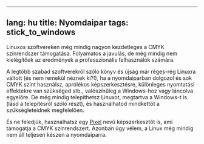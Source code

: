 

---
lang: hu
title: Nyomdaipar
tags: stick_to_windows
---

Linuxos szoftvereken még mindig nagyon kezdetleges a CMYK színrendszer támogatása. Folyamatos a javulás, de még mindig nem kielégítőek az eredmények a professzionális felhasználók számára.

A legtöbb szabad szoftverekről szóló könyv és újság már réges-rég Linuxra váltott (és nem remekül néznek ki?!), ha a nyomdaiparban dolgozol és sok CMYK színt használsz, aprólékos képszerkesztésre, különleges nyomtatási effektekre van szükséged stb., valószínűleg a Windows-hoz vagy láncolva egyelőre. De még mindig telepíthetsz Linuxot, megtartva a Windows-t is (lásd a telepítésről szóló részt), és használhatod mindkettőt a szükségleteidnek megfelelően.

És ne feledjük, használhatsz egy <a href="http://www.kanzelsberger.com/pixel/">Pixel</a> nevű képszerkesztőt is, ami támogatja a CMYK színrendszert. Azonban úgy vélem, a Linux még mindig nem áll teljesen készen a nyomdaiparra.

